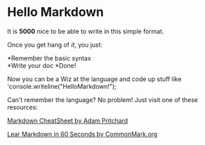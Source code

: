 # Hello Markdown

It is **5000** nice to be able to write in this simple format.

Once you get hang of *it*, you just:

*Remember the basic syntax\
*Write your doc
*Done!

Now you can be a Wiz at the language and code up stuff like 'console.writeline("HelloMarkdown!");

Can't remember the language? No problem! Just visit one of these resources:

[Markdown CheatSheet by Adam Pritchard](https://github.com/adam-p/markdown-here/wiki/Markdown-Cheatsheet)

[Lear Markdown in 60 Seconds by CommonMark.org](https://commonmark.org/help/)
